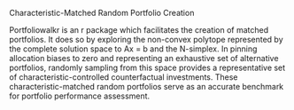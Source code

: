 Characteristic-Matched Random Portfolio Creation

Portfoliowalkr is an r package which facilitates the creation of matched portfolios. It does so by exploring the non-convex polytope represented by the complete solution space to Ax = b and the N-simplex. In pinning allocation biases to zero and representing an exhaustive set of alternative portfolios, randomly sampling from this space provides a representative set of characteristic-controlled counterfactual investments. These characteristic-matched random portfolios serve as an accurate benchmark for portfolio performance assessment.